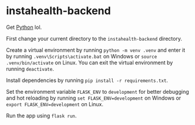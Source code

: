 # instahealth-backend

Get [Python](https://www.python.org/downloads/) lol.

First change your current directory to the `instahealth-backend` directory.

Create a virtual environment by running `python -m venv .venv` and enter it by running `.venv\Scripts\activate.bat` on Windows or `source .venv/bin/activate` on Linux. You can exit the virtual environment by running `deactivate`.

Install dependencies by running `pip install -r requirements.txt`.

Set the environment variable `FLASK_ENV` to `development` for better debugging and hot reloading by running `set FLASK_ENV=development` on Windows or `export FLASK_ENV=development` on Linux.

Run the app using `flask run`.

